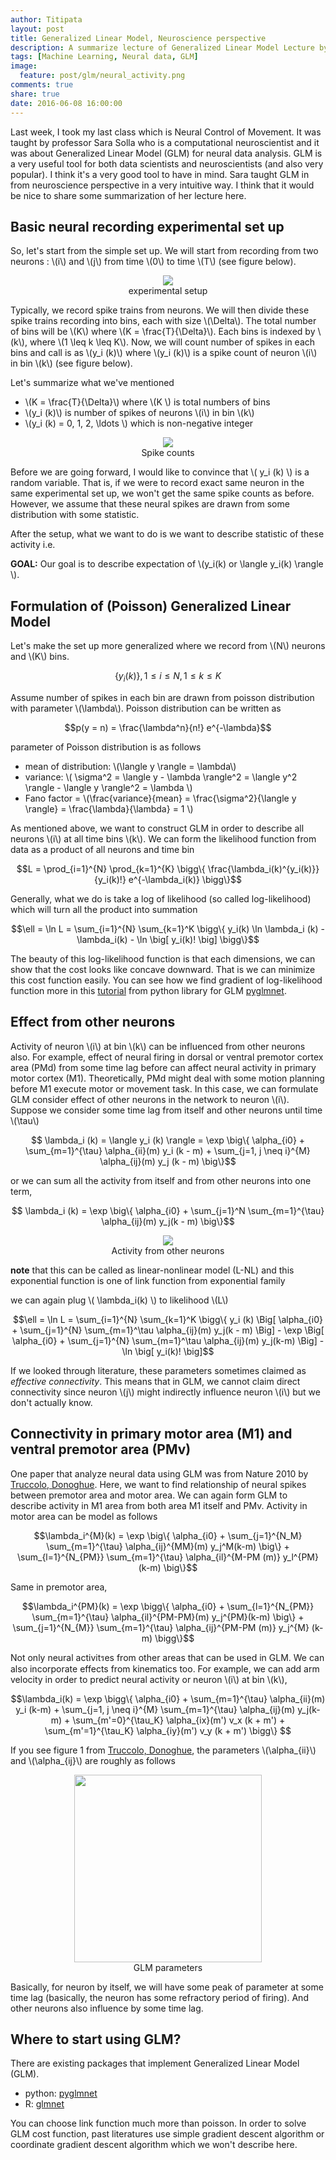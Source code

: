 ```yaml
---
author: Titipata
layout: post
title: Generalized Linear Model, Neuroscience perspective
description: A summarize lecture of Generalized Linear Model Lecture by prof. Sara Solla at Northwestern University
tags: [Machine Learning, Neural data, GLM]
image:
  feature: post/glm/neural_activity.png
comments: true
share: true
date: 2016-06-08 16:00:00
---
```


Last week, I took my last class which is Neural Control of Movement.
It was taught by professor Sara Solla who is
a computational neuroscientist and it was about Generalized Linear Model
(GLM) for neural data analysis. GLM is a very useful tool for both data scientists
and neuroscientists (and also very popular). I think it's a very good tool to have in mind.
Sara taught GLM in from neuroscience perspective in a very intuitive way.
I think that it would be nice to share some summarization of her lecture here.

## Basic neural recording experimental set up

So, let's start from the simple set up. We will start from recording from two neurons
: \\(i\\) and \\(j\\) from time \\(0\\) to time \\(T\\) (see figure below).

<figure><center>
  <img src="/images/post/glm/neural_activity.png" data-action="zoom"/>

  <figcaption>
    <a title="Experimental Setup">
      experimental setup
    </a>
  </figcaption>
</center></figure>

Typically, we record spike trains from neurons.
We will then divide these spike trains recording into bins, each with size \\(\Delta\\).
The total number of bins will be \\(K\\) where \\(K = \frac{T}{\Delta}\\).
Each bins is indexed by \\(k\\), where \\(1 \leq k \leq K\\).
Now, we will count number of spikes in each bins and call is as \\(y_i (k)\\) where
\\(y_i (k)\\) is a spike count of neuron \\(i\\) in bin \\(k\\) (see figure below).


Let's summarize what we've mentioned

- \\(K = \frac{T}{\Delta}\\) where \\(K \\) is total numbers of bins<br>
- \\(y_i (k)\\) is number of spikes of neurons \\(i\\) in bin \\(k\\)<br>
- \\(y_i (k) = 0, 1, 2, \ldots \\) which is non-negative integer

<figure><center>
  <img src="/images/post/glm/spike_count.png" data-action="zoom"/>

  <figcaption>
    <a title="Spike counts">
      Spike counts
    </a>
  </figcaption>
</center></figure>

Before we are going forward, I would like to convince that
\\( y_i (k) \\) is a random variable. That is, if we were to record exact same neuron
in the same experimental set up, we won't get the same spike counts as before.
However, we assume that these neural spikes are drawn from some distribution
with some statistic.

After the setup, what we want to do is we want to describe statistic of these
activity i.e.

**GOAL:** Our goal is to describe expectation of \\(y_i(k) or \langle y_i(k) \rangle \\).

## Formulation of (Poisson) Generalized Linear Model

Let's make the set up more generalized where we record from \\(N\\) neurons and
\\(K\\) bins.

$$\{ y_i (k)\}, 1 \leq i \leq N, 1 \leq k \leq K$$

Assume number of spikes in each bin are  drawn from poisson distribution with
parameter \\(\lambda\\). Poisson distribution can be written as

$$p(y = n) = \frac{\lambda^n}{n!} e^{-\lambda}$$

parameter of Poisson distribution is as follows

- mean of distribution: \\(\langle y \rangle = \lambda\\)<br>
- variance: \\( \sigma^2 = \langle y - \lambda \rangle^2 = \langle y^2 \rangle - \langle y \rangle^2 = \lambda \\)<br>
- Fano factor = \\(\frac{variance}{mean} = \frac{\sigma^2}{\langle y \rangle} = \frac{\lambda}{\lambda} = 1 \\)<br>

As mentioned above, we want to construct GLM in order to describe all neurons \\(i\\)
at all time bins \\(k\\). We can form the likelihood function from data as a product of
all neurons and time bin

$$L = \prod_{i=1}^{N} \prod_{k=1}^{K} \bigg\{ \frac{\lambda_i(k)^{y_i(k)}}{y_i(k)!} e^{-\lambda_i(k)} \bigg\}$$

Generally, what we do is take a log of likelihood (so called log-likelihood) which
will turn all the product into summation

$$\ell = \ln L = \sum_{i=1}^{N} \sum_{k=1}^K \bigg\{ y_i(k) \ln \lambda_i (k) - \lambda_i(k) - \ln \big[ y_i(k)! \big] \bigg\}$$

The beauty of this log-likelihood function is that each dimensions,
we can show that the cost looks like concave downward. That is we can minimize this
cost function easily. You can see how we find gradient of log-likelihood function more in this [tutorial](http://pavanramkumar.github.io/pyglmnet/tutorials/plot_tutorial.html#sphx-glr-tutorials-plot-tutorial-py)
from python library for GLM [pyglmnet](https://github.com/pavanramkumar/pyglmnet).


## Effect from other neurons

Activity of neuron \\(i\\) at bin \\(k\\) can be influenced from other neurons also.
For example, effect of neural firing in dorsal or ventral premotor cortex area (PMd) from some time
lag before can affect neural activity in primary motor cortex (M1). Theoretically,
PMd might deal with some motion planning before M1 execute motor or movement task.
In this case, we can formulate GLM consider effect of other neurons in the network to neuron
\\(i\\). Suppose we consider some time lag from itself and other neurons until time \\(\tau\\)

$$ \lambda_i (k) = \langle y_i (k) \rangle = \exp \big\{ \alpha_{i0} + \sum_{m=1}^{\tau} \alpha_{ii}(m) y_i (k - m) + \sum_{j=1, j \neq i}^{M} \alpha_{ij}(m) y_j (k - m) \big\}$$

or we can sum all the activity from itself and from other neurons into one term,

$$ \lambda_i (k) = \exp \big\{ \alpha_{i0} + \sum_{j=1}^N \sum_{m=1}^{\tau} \alpha_{ij}(m) y_j(k - m) \big\}$$

<figure><center>
  <img src="/images/post/glm/time_lag.png" data-action="zoom"/>

  <figcaption>
    <a title="Activity from other neurons">
      Activity from other neurons
    </a>
  </figcaption>
</center></figure>


**note** that this can be called as linear-nonlinear model (L-NL) and this exponential
function is one of link function from exponential family

we can again plug \\( \lambda_i(k) \\) to likelihood \\(L\\)

$$\ell = \ln L = \sum_{i=1}^{N} \sum_{k=1}^K \bigg\{ y_i (k) \Big[ \alpha_{i0} + \sum_{j=1}^{N} \sum_{m=1}^\tau \alpha_{ij}(m) y_j(k - m) \Big] - \exp \Big[ \alpha_{i0} + \sum_{j=1}^{N} \sum_{m=1}^\tau \alpha_{ij}(m) y_j(k-m) \Big] - \ln \big[ y_i(k)! \big]$$

If we looked through literature, these parameters sometimes claimed as _effective connectivity_.
This means that in GLM, we cannot claim direct connectivity since neuron \\(j\\) might indirectly
influence neuron \\(i\\) but we don't actually know.


## Connectivity in primary motor area (M1) and ventral premotor area (PMv)

One paper that analyze neural data using GLM was from Nature 2010 by [Truccolo, Donoghue](http://www.nature.com/neuro/journal/v13/n1/abs/nn.2455.html). Here,
we want to find relationship of neural spikes between premotor area and motor area.
We can again form GLM to describe activity in M1 area from both area M1 itself and
PMv. Activity in motor area can be model as follows

$$\lambda_i^{M}(k) = \exp \big\{ \alpha_{i0} + \sum_{j=1}^{N_M} \sum_{m=1}^{\tau} \alpha_{ij}^{MM}(m) y_j^M(k-m) \big\} + \sum_{l=1}^{N_{PM}} \sum_{m=1}^{\tau} \alpha_{il}^{M-PM (m)} y_l^{PM} (k-m) \big\}$$

Same in premotor area,

$$\lambda_i^{PM}(k) = \exp \bigg\{ \alpha_{i0} + \sum_{l=1}^{N_{PM}} \sum_{m=1}^{\tau} \alpha_{il}^{PM-PM}(m) y_j^{PM}(k-m) \big\} + \sum_{j=1}^{N_{M}} \sum_{m=1}^{\tau} \alpha_{ij}^{PM-PM (m)} y_j^{M} (k-m) \bigg\}$$

Not only neural activitรes from other areas that can be used in GLM. We can also
incorporate effects from kinematics too. For example, we can add arm velocity in
order to predict neural activity or neuron \\(i\\) at bin \\(k\\),

$$\lambda_i(k) = \exp \bigg\{  \alpha_{i0} + \sum_{m=1}^{\tau} \alpha_{ii}(m) y_i (k-m) + \sum_{j=1, j \neq i}^{M} \sum_{m=1}^{\tau} \alpha_{ij}(m) y_j(k-m) + \sum_{m'=0}^{\tau_K} \alpha_{ix}(m') v_x (k + m') + \sum_{m'=1}^{\tau_K} \alpha_{iy}(m') v_y (k + m') \bigg\} $$


If you see figure 1 from [Truccolo, Donoghue](http://www.nature.com/neuro/journal/v13/n1/abs/nn.2455.html),
the parameters \\(\alpha_{ii}\\) and \\(\alpha_{ij}\\) are roughly as follows

<figure><center>
  <img  width="300" src="/images/post/glm/params.png" data-action="zoom"/>

  <figcaption>
    <a title="Weighting of GLM parameters">
      GLM parameters
    </a>
  </figcaption>
</center></figure>


Basically, for neuron by itself, we will have some peak of parameter at some
time lag (basically, the neuron has some refractory period of firing). And
other neurons also influence by some time lag.

## Where to start using GLM?

There are existing packages that implement Generalized Linear Model (GLM).

- python: [pyglmnet](https://github.com/pavanramkumar/pyglmnet)
- R: [glmnet](https://web.stanford.edu/~hastie/glmnet/glmnet_alpha.html)

You can choose link function much more than poisson. In order to solve GLM cost function,
past literatures use simple gradient descent algorithm or coordinate gradient descent
algorithm which we won't describe here.
